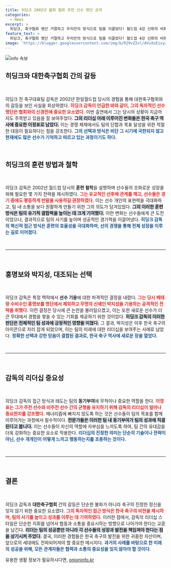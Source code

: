 ```yaml
---
title: 히딩크 2002년 불화 협회 추천 선수 명단 공개
categories:
  - News
excerpt: >
  히딩크, 축구협회 명단 거절하고 우리만의 방식으로 팀을 이끌었다! 월드컵 4강 신화의 비화 공개! 감독의 파격적인 결정과 팀 리더십에 대한 숨겨진 이야기 지금 확인해보세요!
feature_text: >
  히딩크, 축구협회 명단 거절하고 우리만의 방식으로 팀을 이끌었다! 월드컵 4강 신화의 비화 공개! 감독의 파격적인 결정과 팀 리더십에 대한 숨겨진 이야기 지금 확인해보세요!
image: 'https://blogger.googleusercontent.com/img/b/R29vZ2xl/AVvXsEixyZcFfHzMRdzZMjFBmAUKJYCLCGyLL1o632UiGVXcaFdKo_bkvkuCioo0uUKlGfBVcT3P84aROyZIXSBEx3Aw5nCQ3pTgDom1WDC4m8eifvWiAmWEEVb4x6G_l8C0QH225ldMjyaFvpxGEBGNO37VmDTDMHGhJPq73UglMfDca1-0aw/s1600/blogspot.png'
---
```


<p><img src="https://blogger.googleusercontent.com/img/b/R29vZ2xl/AVvXsEixyZcFfHzMRdzZMjFBmAUKJYCLCGyLL1o632UiGVXcaFdKo_bkvkuCioo0uUKlGfBVcT3P84aROyZIXSBEx3Aw5nCQ3pTgDom1WDC4m8eifvWiAmWEEVb4x6G_l8C0QH225ldMjyaFvpxGEBGNO37VmDTDMHGhJPq73UglMfDca1-0aw/s1600/blogspot.png" alt="info 속보" /></p>

<h2 data-ke-size="size26">히딩크와 대한축구협회 간의 갈등</h2>

<p data-ke-size="size16">&nbsp;</p>

<p>히딩크 전 축구대표팀 감독은 2002년 한일월드컵 당시의 경험을 통해 대한축구협회와의 갈등을 보인 사실을 회상하였다. <b><span style="color: #ee2323;">히딩크 감독이 언급한 바와 같이, 그의 독자적인 선수 명단은 협회와의 신경전에 중요한 요소였다.</span></b> 이번 출연에서 그는 당시의 상황이 지금까지도 주목받고 있음을 잘 보여주었다. <b><span style="background-color: #21538527;">그의 리더십 아래 이루어진 변화들은 한국 축구 역사에 중요한 이정표로 남았다.</span></b> 이는 경쟁 체제에서도 팀의 단합과 목표 달성을 위한 적절한 대응이 필요하다는 점을 강조한다. <b><span style="color: #1a5490;">그의 선택과 방식은 비단 그 시기에 국한되지 않고 현재에도 많은 선수가 기억하고 따르고 있는 과정이기도 하다.</span></b> </p>

<p data-ke-size="size16">&nbsp;</p>

<h2 data-ke-size="size26">히딩크의 훈련 방법과 철학</h2>

<p data-ke-size="size16">&nbsp;</p>

<p>히딩크 감독은 2002년 월드컵 당시의 <strong>훈련 철학</strong>을 설명하며 선수들의 조화로운 성장을 위해 필요한 몇 가지 전략을 제시하였다. <b><span style="color: #ee2323;">그는 유교적인 선후배 관계를 깨고, 선수들은 경기 중에도 평등하게 반말을 사용하길 권장하였다.</span></b> 이는 선수 개인의 표현력을 극대화하고, 팀 내 소통을 보다 원활하게 만들기 위한 그의 의도가 담겨있었다. <b><span style="background-color: #21538527;">그의 이러한 훈련 방식은 팀의 유기적 결합력을 높이는 데 크게 기여했다.</span></b> 이런 변화는 선수들에게 큰 도전이었으나, 결과적으로 팀의 사기를 높이며 성공적인 경기력을 이끌어냈다. <b><span style="color: #1a5490;">히딩크 감독의 혁신적 접근 방식은 훈련의 효율성을 극대화하며, 선의 경쟁을 통해 전체 성장을 이루는 길로 이어졌다.</span></b>  </p>

<p data-ke-size="size16">&nbsp;</p>

<hr>

<p data-ke-size="size16">&nbsp;</p>

<h2 data-ke-size="size26">홍명보와 박지성, 대조되는 선택</h2>

<p data-ke-size="size16">&nbsp;</p>

<p>히딩크 감독은 특정 맥락에서 <strong>선수 기용</strong>에 대한 파격적인 결정을 내렸다. <b><span style="color: #ee2323;">그는 당시 베테랑 수비수인 홍명보를 명단에서 제외하고 무명의 신예인 박지성을 기용하는 공격적인 전략을 취했다.</span></b> 이런 결정은 당시에 큰 논란을 불러일으켰고, 이는 또한 새로운 선수가 더 큰 무대에서 경험을 쌓을 수 있는 기회를 제공하기 위한 것이었다. <b><span style="background-color: #21538527;">히딩크 감독의 이러한 판단은 전체적인 팀 성과에 긍정적인 영향을 미쳤다.</span></b> 그 결과, 박지성은 이후 한국 축구의 아이콘으로 자리 잡게 되었으며, 이는 팀의 미래에 대한 리더십을 보여주는 사례로 남았다. <b><span style="color: #1a5490;">정확한 선택과 강한 믿음이 결합된 결과로, 한국 축구 역사에 새로운 장을 열었다.</span></b></p>

<p data-ke-size="size16">&nbsp;</p>

<hr>

<p data-ke-size="size16">&nbsp;</p>

<h2 data-ke-size="size26">감독의 리더십 중요성</h2>

<p data-ke-size="size16">&nbsp;</p>

<p>히딩크 감독의 접근 방식과 태도는 팀의 <strong>동기부여</strong>에 무척이나 중요한 역할을 한다. <b><span style="color: #ee2323;">이영표는 그가 주전 선수와 비주전 선수 간의 균형을 유지하기 위해 감독의 리더십이 얼마나 중요한지를 강조했다.</span></b> 매너리즘에 빠지지 않도록 하는 것은 선수들이 팀의 목표를 함께 이루어가는 과정에서 필수적이다. <b><span style="background-color: #21538527;">전문가들은 이러한 팀 내 동기부여가 팀의 성과에 직결된다고 봅니다.</span></b> 이는 선수들이 자신의 역할에 자부심을 느끼도록 하여, 팀 간의 유대감을 더욱 강화하는 중요한 요소로 작용한다. <b><span style="color: #1a5490;">리더십의 진정한 의미는 단순히 기술이나 전략이 아닌, 선수 개개인이 어떻게 느끼고 행동하는지를 조종하는 것이다.</span></b></p>

<p data-ke-size="size16">&nbsp;</p>

<hr>

<p data-ke-size="size16">&nbsp;</p>

<h2 data-ke-size="size26">결론</h2>

<p data-ke-size="size16">&nbsp;</p>

<p>히딩크 감독과 <strong>대한축구협회</strong> 간의 갈등은 단순한 불화가 아니라 축구의 진정한 정신을 잊지 않기 위한 중요한 요소였다. <b><span style="color: #ee2323;">그의 독자적인 접근 방식은 한국 축구의 비전을 제시하며, 팀의 사기를 높이고 성과를 이루는 데 기여하였다.</span></b> 이러한 점에서, 감독의 리더십 스타일은 단순한 지휘를 넘어서 협동과 소통을 중요시하는 방향으로 나아가야 한다는 교훈을 남긴다. <b><span style="background-color: #21538527;">리더는 팀의 성공뿐만 아니라 각 선수들의 성장과 발전을 책임져야 한다는 점을 상기시켜 주었다.</span></b> 결국, 이러한 경험들은 한국 축구의 발전을 위한 귀중한 자산이며, 앞으로의 세대에도 전파되어져야 할 중요한 메시지다. <b><span style="color: #1a5490;">과거의 사례를 바탕으로 한 미래의 성공을 위해, 모든 관계자들은 협력과 소통의 중요성을 잊지 않아야 할 것이다.</span></b></p>
유용한 생활 정보가 필요하시다면, <a href="https://onioninfo.kr" rel="dofollow">onioninfo.kr</a>


